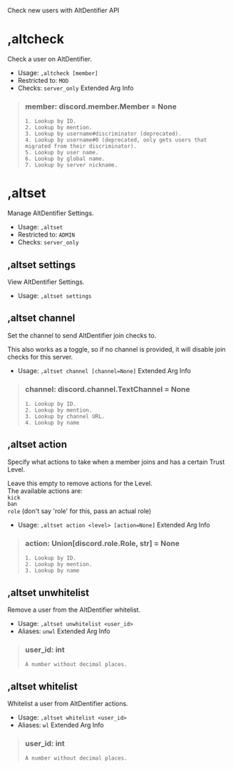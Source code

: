 Check new users with AltDentifier API

# ,altcheck
Check a user on AltDentifier.<br/>
 - Usage: `,altcheck [member]`
 - Restricted to: `MOD`
 - Checks: `server_only`
Extended Arg Info
> ### member: discord.member.Member = None
> 
> 
>     1. Lookup by ID.
>     2. Lookup by mention.
>     3. Lookup by username#discriminator (deprecated).
>     4. Lookup by username#0 (deprecated, only gets users that migrated from their discriminator).
>     5. Lookup by user name.
>     6. Lookup by global name.
>     7. Lookup by server nickname.
> 
>     
# ,altset
Manage AltDentifier Settings.<br/>
 - Usage: `,altset`
 - Restricted to: `ADMIN`
 - Checks: `server_only`
## ,altset settings
View AltDentifier Settings.<br/>
 - Usage: `,altset settings`
## ,altset channel
Set the channel to send AltDentifier join checks to.<br/>

This also works as a toggle, so if no channel is provided, it will disable join checks for this server.<br/>
 - Usage: `,altset channel [channel=None]`
Extended Arg Info
> ### channel: discord.channel.TextChannel = None
> 
> 
>     1. Lookup by ID.
>     2. Lookup by mention.
>     3. Lookup by channel URL.
>     4. Lookup by name
> 
>     
## ,altset action
Specify what actions to take when a member joins and has a certain Trust Level.<br/>

Leave this empty to remove actions for the Level.<br/>
The available actions are:<br/>
`kick`<br/>
`ban`<br/>
`role` (don't say 'role' for this, pass an actual role)<br/>
 - Usage: `,altset action <level> [action=None]`
Extended Arg Info
> ### action: Union[discord.role.Role, str] = None
> 
> 
>     1. Lookup by ID.
>     2. Lookup by mention.
>     3. Lookup by name
> 
>     
## ,altset unwhitelist
Remove a user from the AltDentifier whitelist.<br/>
 - Usage: `,altset unwhitelist <user_id>`
 - Aliases: `unwl`
Extended Arg Info
> ### user_id: int
> ```
> A number without decimal places.
> ```
## ,altset whitelist
Whitelist a user from AltDentifier actions.<br/>
 - Usage: `,altset whitelist <user_id>`
 - Aliases: `wl`
Extended Arg Info
> ### user_id: int
> ```
> A number without decimal places.
> ```
